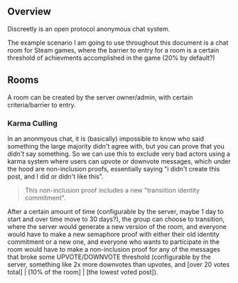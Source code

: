 ## Overview

Discreetly is an open protocol anonymous chat system.

The example scenario I am going to use throughout this document is a chat room for Steam games, where the barrier to entry for a room is a certain threshold of achievments accomplished in the game (20% by default?)

## Rooms

A room can be created by the server owner/admin, with certain criteria/barrier to entry.

### Karma Culling

In an anonmyous chat, it is (basically) impossible to know who said something the large majority didn't agree with, but you can prove that you *didn't* say something. So we can use this to exclude very bad actors using  a karma system where users can upvote or downvote messages, which under the hood are non-inclusion proofs, essentially saying "i didn't create this post, and I did or didn't like this".

> This non-inclusion proof includes a new "transiition identity commitment".

After a certain amount of time (configurable by the server, maybe 1 day to start and over time move to 30 days?), the group can choose to transition, where the server would generate a new version of the room, and everyone would have to make a new semaphore proof with either their old identity commitment or a new one, and everyone who wants to participate in the room would have to make a non-inclusion proof for any of the messages that broke some UPVOTE/DOWNVOTE threshold (configurable by the server, something like 2x more downvotes than upvotes, and [over 20 votes total] | [10% of the room] | [the lowest voted post]).